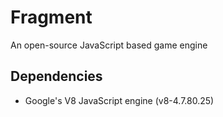 # Fragment

An open-source JavaScript based game engine

## Dependencies

 - Google's V8 JavaScript engine (v8-4.7.80.25)
